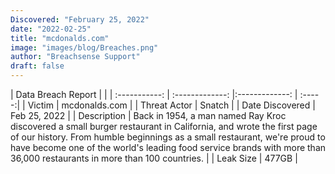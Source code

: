 ```yaml
---
Discovered: "February 25, 2022"
date: "2022-02-25"
title: "mcdonalds.com"
image: "images/blog/Breaches.png"
author: "Breachsense Support"
draft: false
---
```


| Data Breach Report         |              | 
| :-----------: | :-------------:   |:-------------:    | :-----:|
| Victim    | mcdonalds.com      | 
| Threat Actor    | Snatch      | 
| Date Discovered    | Feb 25, 2022      | 
| Description    | Back in 1954, a man named Ray Kroc discovered a small burger restaurant in California, and wrote the first page of our history. From humble beginnings as a small restaurant, we're proud to have become one of the world's leading food service brands with more than 36,000 restaurants in more than 100 countries.      | 
| Leak Size    | 477GB      | 


